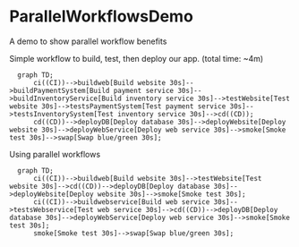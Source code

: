 # ParallelWorkflowsDemo
A demo to show parallel workflow benefits

Simple workflow to build, test, then deploy our app. (total time: ~4m)
```mermaid
  graph TD;
      ci((CI))-->buildweb[Build website 30s]-->buildPaymentSystem[Build payment service 30s]-->buildInventoryService[Build inventory service 30s]-->testWebsite[Test website 30s]-->testsPaymentSystem[Test payment service 30s]-->testsInventorySystem[Test inventory service 30s]-->cd((CD));
      cd((CD))-->deployDB[Deploy database 30s]-->deployWebsite[Deploy website 30s]-->deployWebService[Deploy web service 30s]-->smoke[Smoke test 30s]-->swap[Swap blue/green 30s];
```

Using parallel workflows
```mermaid
  graph TD;
      ci((CI))-->buildweb[Build website 30s]-->testWebsite[Test website 30s]-->cd((CD))-->deployDB[Deploy database 30s]-->deployWebsite[Deploy website 30s]-->smoke[Smoke test 30s];
      ci((CI))-->buildwebservice[Build web service 30s]-->testsWebservice[Test web service 30s]-->cd((CD))-->deployDB[Deploy database 30s]-->deployWebService[Deploy web service 30s]-->smoke[Smoke test 30s];
      smoke[Smoke test 30s]-->swap[Swap blue/green 30s];
```
